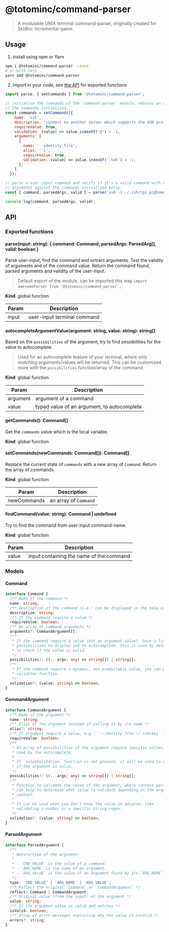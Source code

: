 <!-- markdownlint-disable MD029 -->
# @totominc/command-parser

> A modulable UNIX terminal command-parser, originally created for SkidInc incremental-game.

## Usage

1. install using npm or Yarn

```bash
npm i @totominc/command-parser --save
# or with Yarn
yarn add @totominc/command-parser
```

2. import in your code, see [the API](#API) for exported functions

```javascript
import parse, { setCommands } from '@totominc/command-parser';

// initialize the commands of the `command-parser` module, returns an array of
// the commands initialized.
const commands = setCommands({
    name: 'ssh',
    description: 'connect to another server which supports the SSH protocol',
    requireValue: true,
    validation: (value) => value.indexOf('@') > -1,
    arguments: [
      {
        name: '--identity_file',
        alias: '-i',
        requireValue: true,
        validation: (value) => value.indexOf('.ssh') > -1,
      },
    ],
  });

// parse a user-input command and verify if it's a valid command with valid
// arguments against the commands initialized below.
const { command, parsedArgs, valid } = parse('ssh -i ~/.ssh/rpi pi@home');

console.log(command, parsedArgs, valid);
```

## API

### Exported functions

#### parse(input: string): { command: Command, parsedArgs: ParsedArg[], valid: boolean }

Parse user-input, find the command and extract arguments. Test the validity
of arguments and of the command value. Return the command found, parsed
arguments and validity of the user-input.

> Default export of the module, can be imported this way `import awesomeParser from '@totominc/command-parser';`.

**Kind**: global function  

| Param | Description                 |
| ----- | --------------------------- |
| input | user-input terminal command |

#### autocompleteArgumentValue(argument: string, value: string): string[]

Based on the `possibilities` of the argument, try to find possibilities for
the value to autocomplete.

> Used for an autocomplete feature of your terminal, where only *matching* arguments/values will be returned. This can be customized more with the `possibilities` function/array of the command.

**Kind**: global function  

| Param    | Description                                 |
| -------- | ------------------------------------------- |
| argument | argument of a command                       |
| value    | typed value of an argument, to autocomplete |

#### getCommands(): Command[]

Get the `commands` value which is the local variable.

**Kind**: global function  

#### setCommands(newCommands: Command[]): Command[]

Replace the current state of `commands` with a new array of `Command`.
Return the array of commands.

**Kind**: global function  

| Param       | Description           |
| ----------- | --------------------- |
| newCommands | an array of `Command` |

#### findCommand(value: string): Command | undefined

Try to find the command from user-input command-name.

**Kind**: global function  

| Param | Description                              |
| ----- | ---------------------------------------- |
| value | input containing the name of the command |

### Models

#### Command

```typescript
interface Command {
  /** Name of the command */
  name: string;
  /** Description of the command (i.e.: can be displayed in the help command) */
  description: string;
  /** If the command require a value */
  requireValue: boolean;
  /** An array of command arguments */
  arguments?: CommandArgument[];
  /**
   * If the command require a value (not an argument value), have a list of
   * possibilities to display and to autocomplete. This is used by default
   * to check if the value is valid.
   */
  possibilities?: ((...args: any) => string[]) | string[];
  /**
   * If the command require a dynamic, non-predictable value, you can pass a
   * validator function.
   */
  validation?: (value: string) => boolean;
}
```

#### CommandArgument

```typescript
interface CommandArgument {
  /** Name of the argument */
  name: string;
  /** Alias of the argument instead of calling it by its name */
  alias?: string;
  /** If argument require a value, e.g.: `--identity_file ~/.ssh/key` */
  requireValue: boolean;
  /**
   * An array of possibilities if the argument require specific values, mostly
   * used by the autocomplete.
   *
   * If `valueValidation` function is not present, it will be used to determine
   * if the argument is valid.
   */
  possibilities?: ((...args: any) => string[]) | string[];
  /**
   * Function to validate the value of the argument, where context parameter
   * can help to determine what value to validate depending on the arguments
   * context.
   *
   * It can be used when you don't know the value in advance, like
   * validating a number or a specific string regex.
   */
  validation?: (value: string) => boolean;
}
```

#### ParsedArgument

```typescript
interface ParsedArgument {
  /**
   * Nature/type of the argument:
   *
   * - `CMD_VALUE` is the value of a command.
   * - `ARG_NAME` is the name of an argument.
   * - `ARG_VALUE` is the value of an argument found by its `ARG_NAME`.
   */
  type: 'CMD_VALUE' | 'ARG_NAME' | 'ARG_VALUE';
  /** Reflect the original `Command` or `CommandArgument` */
  reflect: Command | CommandArgument;
  /** Original value (from the input) of the argument */
  value: string;
  /** If the argument value is valid and matches */
  isValid: boolean;
  /** Array of error messages explaining why the value is invalid */
  errors?: string;
}
```
